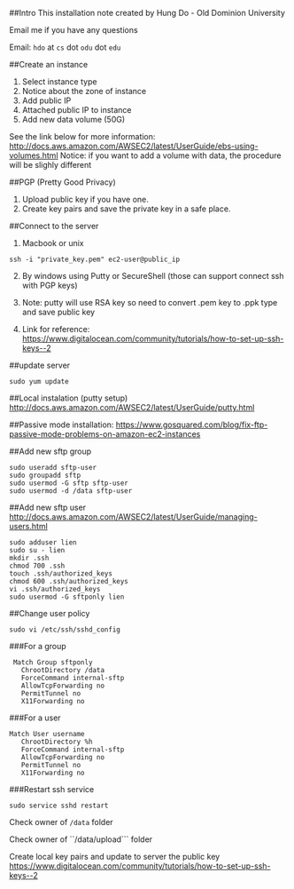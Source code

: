##Intro
This installation note created by Hung Do - Old Dominion University

Email me if you have any questions

Email: ```hdo``` at ```cs``` dot ```odu``` dot ```edu```


##Create an instance
1. Select instance type
2. Notice about the zone of instance
3. Add public IP
4. Attached public IP to instance
5. Add new data volume (50G)

See the link below for more information:
http://docs.aws.amazon.com/AWSEC2/latest/UserGuide/ebs-using-volumes.html
Notice: if you want to add a volume with data, the procedure will be slighly different

##PGP (Pretty Good Privacy)
1. Upload public key if you have one.
2. Create key pairs and save the private key in a safe place.

##Connect to the server 
1. Macbook or unix
```
ssh -i "private_key.pem" ec2-user@public_ip
```
2. By windows using Putty or SecureShell (those can support connect ssh with PGP keys) 

3. Note: putty will use RSA key so need to convert .pem key to .ppk type and save public key

4. Link for reference:
https://www.digitalocean.com/community/tutorials/how-to-set-up-ssh-keys--2

##update server
```
sudo yum update
```
##Local instalation (putty setup)
http://docs.aws.amazon.com/AWSEC2/latest/UserGuide/putty.html

##Passive mode installation:
https://www.gosquared.com/blog/fix-ftp-passive-mode-problems-on-amazon-ec2-instances

##Add new sftp group
```
sudo useradd sftp-user
sudo groupadd sftp
sudo usermod -G sftp sftp-user
sudo usermod -d /data sftp-user
```

##Add new sftp user
http://docs.aws.amazon.com/AWSEC2/latest/UserGuide/managing-users.html
```
sudo adduser lien
sudo su - lien
mkdir .ssh
chmod 700 .ssh
touch .ssh/authorized_keys
chmod 600 .ssh/authorized_keys
vi .ssh/authorized_keys 
sudo usermod -G sftponly lien
```
##Change user policy
```
sudo vi /etc/ssh/sshd_config
```
###For a group
```
 Match Group sftponly
   ChrootDirectory /data
   ForceCommand internal-sftp
   AllowTcpForwarding no
   PermitTunnel no
   X11Forwarding no
```
###For a user
```
Match User username
   ChrootDirectory %h
   ForceCommand internal-sftp
   AllowTcpForwarding no
   PermitTunnel no
   X11Forwarding no
```

###Restart ssh service
```
sudo service sshd restart
```

Check owner of ```/data``` folder

Check owner of ``/data/upload``` folder

Create local key pairs and update to server the public key
https://www.digitalocean.com/community/tutorials/how-to-set-up-ssh-keys--2

